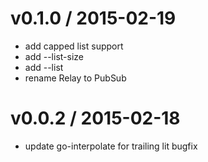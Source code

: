 
v0.1.0 / 2015-02-19
===================

  * add capped list support
  * add --list-size
  * add --list
  * rename Relay to PubSub

v0.0.2 / 2015-02-18
===================

 - update go-interpolate for trailing lit bugfix
